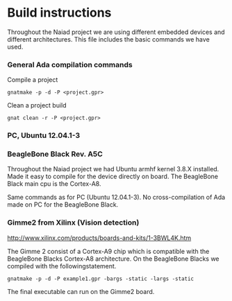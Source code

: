 Build instructions
==================
Throughout the Naiad project we are using different embedded devices and different
architectures. This file includes the basic commands we have used.

### General Ada compilation commands
Compile a project

    gnatmake -p -d -P <project.gpr>

Clean a project build

    gnat clean -r -P <project.gpr>

### PC, Ubuntu 12.04.1-3


### BeagleBone Black Rev. A5C
Throughout the Naiad project we had Ubuntu armhf kernel 3.8.X installed.
Made it easy to compile for the device directly on board.
The BeagleBone Black main cpu is the Cortex-A8.

Same commands as for PC (Ubuntu 12.04.1-3). No cross-compilation
of Ada made on PC for the BeagleBone Black.

### Gimme2 from Xilinx (Vision detection)
http://www.xilinx.com/products/boards-and-kits/1-3BWL4K.htm

The Gimme 2 consist of a Cortex-A9 chip which is compatible with the BeagleBone Blacks Cortex-A8 architecture. On the BeagleBone Blacks we compiled with the followingstatement.

    gnatmake -p -d -P example1.gpr -bargs -static -largs -static

The final executable can run on the Gimme2 board.
